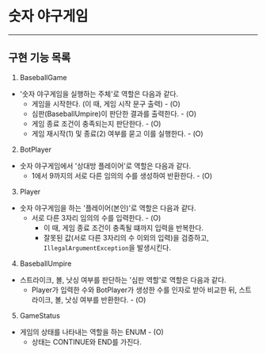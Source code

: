 # 숫자 야구게임 

---

## 구현 기능 목록

1. BaseballGame

- '숫자 야구게임을 실행하는 주체'로 역할은 다음과 같다.
  - 게임을 시작한다. (이 때, 게임 시작 문구 출력) - (O)
  - 심판(BaseballUmpire)이 판단한 결과를 출력한다. - (O)
  - 게임 종료 조건이 충족되는지 판단한다. - (O)
  - 게임 재시작(1) 및 종료(2) 여부를 묻고 이를 실행한다. - (O)

2. BotPlayer

- 숫자 야구게임에서 '상대방 플레이어'로 역할은 다음과 같다.
  - 1에서 9까지의 서로 다른 임의의 수를 생성하여 반환한다. - (O)

3. Player

- 숫자 야구게임을 하는 '플레이어(본인)'로 역할은 다음과 같다.
  - 서로 다른 3자리 임의의 수를 입력한다. - (O)
    - 이 때, 게임 종료 조건이 충족될 떄까지 입력을 반복한다.
    - 잘못된 값(서로 다른 3자리의 수 이외의 입력)을 검증하고, `IllegalArgumentException`을 발생시킨다.

4. BaseballUmpire
  - 스트라이크, 볼, 낫싱 여부를 판단하는 '심판 역할'로 역할은 다음과 같다.
    - Player가 입력한 수와 BotPlayer가 생성한 수를 인자로 받아 비교한 뒤, 스트라이크, 볼, 낫싱 여부를 반환한다. - (O)

5. GameStatus
  - 게임의 상태를 나타내는 역할을 하는 ENUM - (O)
    - 상태는 CONTINUE와 END를 가진다.
